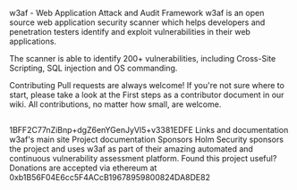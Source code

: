 w3af - Web Application Attack and Audit Framework
w3af is an open source web application security scanner which helps developers and penetration testers identify and exploit vulnerabilities in their web applications.

The scanner is able to identify 200+ vulnerabilities, including Cross-Site Scripting, SQL injection and OS commanding.

Contributing
Pull requests are always welcome! If you're not sure where to start, please take a look at the First steps as a contributor document in our wiki. All contributions, no matter how small, are welcome.
##
  1BFF2C77nZiBnp+dgZ6enYGenJyVl5+v3381EDFE
Links and documentation
w3af's main site
Project documentation
Sponsors
Holm Security sponsors the project and uses w3af as part of their amazing automated and continuous vulnerability assessment platform.
Found this project useful? Donations are accepted via ethereum at 0xb1B56F04E6cc5F4ACcB19678959800824DA8DE82
